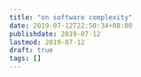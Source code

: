 ```yaml
---
title: "on software complexity"
date: 2019-07-12T22:50:34+08:00
publishdate: 2019-07-12
lastmod: 2019-07-12
draft: true
tags: []
---
```



